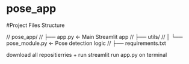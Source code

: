 # pose_app

#Project Files Structure

// pose_app/
//  ├── app.py                ← Main Streamlit app
//  ├── utils/
//  │   └── pose_module.py    ← Pose detection logic
//  ├── requirements.txt


download all repositierries + run streamlit run app.py on terminal
